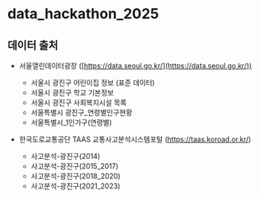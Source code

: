 # data_hackathon_2025
 
 ## 데이터 출처

- 서울열린데이터광장 ([https://data.seoul.go.kr/](https://data.seoul.go.kr/))
  - 서울시 광진구 어린이집 정보 (표준 데이터)
  - 서울시 광진구 학교 기본정보
  - 서울시 광진구 사회복지시설 목록
  - 서울특별시 광진구_연령별인구현황
  - 서울특별시_1인가구(연령별) 
  
- 한국도로교통공단 TAAS 교통사고분석시스템포털 (https://taas.koroad.or.kr/)
  - 사고분석-광진구(2014)
  - 사고분석-광진구(2015_2017)
  - 사고분석-광진구(2018_2020)
  - 사고분석-광진구(2021_2023)

